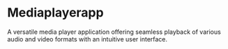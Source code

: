 # Mediaplayerapp
A versatile media player application offering seamless playback of various audio and video formats with an intuitive user interface.

